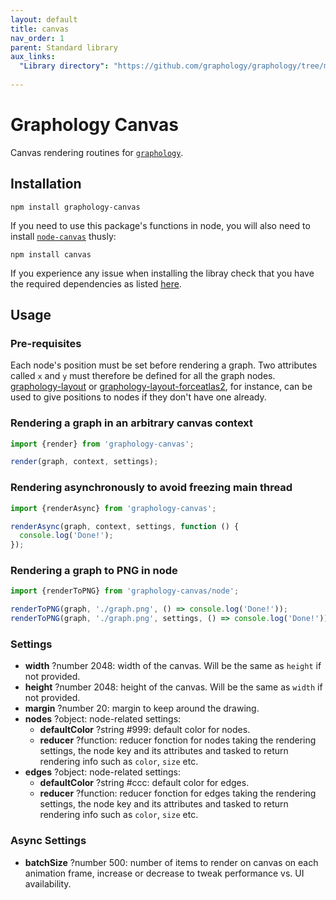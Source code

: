 ```yaml
---
layout: default
title: canvas
nav_order: 1
parent: Standard library
aux_links:
  "Library directory": "https://github.com/graphology/graphology/tree/master/src/canvas"
  
---
```


# Graphology Canvas

Canvas rendering routines for [`graphology`](..).

## Installation

```
npm install graphology-canvas
```

If you need to use this package's functions in node, you will also need to install [`node-canvas`](https://www.npmjs.com/package/canvas) thusly:

```
npm install canvas
```

If you experience any issue when installing the libray check that you have the required dependencies as listed [here](https://www.npmjs.com/package/canvas#compiling).

## Usage

### Pre-requisites

Each node's position must be set before rendering a graph. Two attributes called `x` and `y` must therefore be defined for all the graph nodes. [graphology-layout](/standard-library/layout) or [graphology-layout-forceatlas2](/standard-library/layout-forceatlas2), for instance, can be used to give positions to nodes if they don't have one already.

### Rendering a graph in an arbitrary canvas context

```js
import {render} from 'graphology-canvas';

render(graph, context, settings);
```

### Rendering asynchronously to avoid freezing main thread

```js
import {renderAsync} from 'graphology-canvas';

renderAsync(graph, context, settings, function () {
  console.log('Done!');
});
```

### Rendering a graph to PNG in node

```js
import {renderToPNG} from 'graphology-canvas/node';

renderToPNG(graph, './graph.png', () => console.log('Done!'));
renderToPNG(graph, './graph.png', settings, () => console.log('Done!'));
```

### Settings

- **width** <span class="code">?number</span> <span class="default">2048</span>: width of the canvas. Will be the same as `height` if not provided.
- **height** <span class="code">?number</span> <span class="default">2048</span>: height of the canvas. Will be the same as `width` if not provided.
- **margin** <span class="code">?number</span> <span class="default">20</span>: margin to keep around the drawing.
- **nodes** <span class="code">?object</span>: node-related settings:
  - **defaultColor** <span class="code">?string</span> <span class="default">#999</span>: default color for nodes.
  - **reducer** <span class="code">?function</span>: reducer fonction for nodes taking the rendering settings, the node key and its attributes and tasked to return rendering info such as `color`, `size` etc.
- **edges** <span class="code">?object</span>: node-related settings:
  - **defaultColor** <span class="code">?string</span> <span class="default">#ccc</span>: default color for edges.
  - **reducer** <span class="code">?function</span>: reducer fonction for edges taking the rendering settings, the node key and its attributes and tasked to return rendering info such as `color`, `size` etc.

### Async Settings

- **batchSize** <span class="code">?number</span> <span class="default">500</span>: number of items to render on canvas on each animation frame, increase or decrease to tweak performance vs. UI availability.

